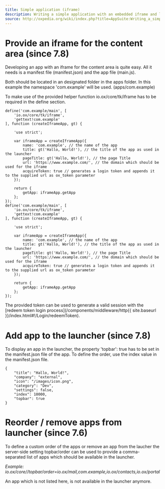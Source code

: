 ```yaml
---
title: Simple application (iframe)
description: Writing a simple application with an embedded iframe and launcher link
source: http://oxpedia.org/wiki/index.php?title=AppSuite:Writing_a_simple_application_with_embedded_iframe
---
```


# Provide an iframe for the content area (since 7.8)

Developing an app with an iframe for the content area is quite easy.
All it needs is a manifest file (manifest.json) and the app file (main.js).

Both should be located in an designated folder in the apps folder.
In this example the namespace 'com.example' will be used. (apps/com.example)

To make use of the provided helper function io.ox/core/tk/iframe has to be required in the define section.

```
define('com.example/main', [
    'io.ox/core/tk/iframe',
    'gettext!com.example'
], function (createIframeApp, gt) {

    'use strict';

    var iframeApp = createIframeApp({
        name: 'com.example', // the name of the app
        title: gt('Hallo, World!'), // the title of the app as used in the launcher
        pageTitle: gt('Hallo, World!'), // the page Title
        url: 'https://www.example.com/', // the domain which should be used for the iframe
        acquireToken: true // generates a login token and appends it to the supplied url as ox_token parameter
    });

    return {
        getApp: iframeApp.getApp
    };
});
define('com.example/main', [
    'io.ox/core/tk/iframe',
    'gettext!com.example'
], function (createIframeApp, gt) {

    'use strict';

    var iframeApp = createIframeApp({
        name: 'com.example', // the name of the app
        title: gt('Hallo, World!'), // the title of the app as used in the launcher
        pageTitle: gt('Hallo, World!'), // the page Title
        url: 'https://www.example.com/', // the domain which should be used for the iframe
        acquireToken: true // generates a login token and appends it to the supplied url as ox_token parameter
    });

    return {
        getApp: iframeApp.getApp
    };
});
```

The provided token can be used to generate a valid session with the [redeem token login process](/components/middleware/http{{ site.baseurl }}/index.html#!/Login/redeemToken).

# Add app to the launcher (since 7.8)

To display an app in the launcher, the property 'topbar': true has to be set in the manifest.json file of the app.
To define the order, use the index value in the manifest.json file.

```
{
    "title": "Hallo, World!",
    "company": "external",
    "icon": "/images/icon.png",
    "category": "Dev",
    "settings": false,
    "index": 10000,
    "topbar": true
}
```

# Reorder / remove apps from launcher (since 7.6)

To define a custom order of the apps or remove an app from the laucher the server-side setting topbar/order can be used to provide a comma-separated list of apps which should be available in the launcher.

_Example: io.ox/core//topbar/order=io.ox/mail,com.example,io.ox/contacts,io.ox/portal_

An app which is not listed here, is not available in the launcher anymore.

